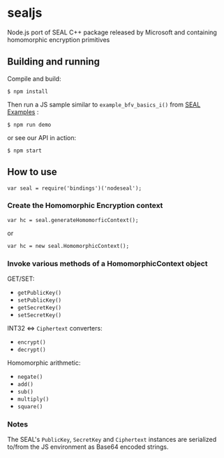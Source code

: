 # sealjs
Node.js port of SEAL C++ package released by Microsoft and containing homomorphic encryption primitives

## Building and running

Compile and build:
```text
$ npm install
```

Then run a JS sample similar to `example_bfv_basics_i()` from [SEAL Examples](https://github.com/Microsoft/SEAL/tree/master/examples) :
```text
$ npm run demo
```

or see our API in action:
```text
$ npm start
```

## How to use

```text
var seal = require('bindings')('nodeseal');
```

### Create the Homomorphic Encryption context
```text
var hc = seal.generateHomomorficContext();
```
or
```text
var hc = new seal.HomomorphicContext();
```

### Invoke various methods of a HomomorphicContext object
GET/SET:
- `getPublicKey()`
- `setPublicKey()`
- `getSecretKey()`
- `setSecretKey()`

INT32 <=> `Ciphertext` converters:
- `encrypt()`
- `decrypt()`

Homomorphic arithmetic:
- `negate()`
- `add()`
- `sub()`
- `multiply()`
- `square()`

### Notes
The SEAL's `PublicKey`, `SecretKey` and `Ciphertext` instances are serialized to/from the JS environment as Base64 encoded strings.